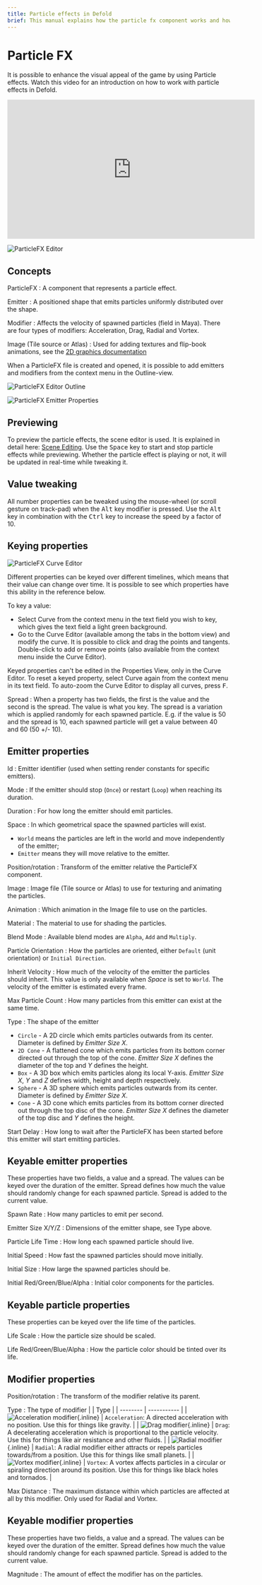 ```yaml
---
title: Particle effects in Defold
brief: This manual explains how the particle fx component works and how to edit it to create visual particle effects.
---
```


# Particle FX

It is possible to enhance the visual appeal of the game by using Particle effects. Watch this video for an introduction on how to work with particle effects in Defold.

<iframe width="560" height="315" src="https://www.youtube.com/embed/qzyB1lXNDKQ" frameborder="0" allowfullscreen></iframe>

![ParticleFX Editor](images/particlefx/effect_editor.png)

## Concepts

ParticleFX
: A component that represents a particle effect.

Emitter
: A positioned shape that emits particles uniformly distributed over the shape.

Modifier
: Affects the velocity of spawned particles (field in Maya). There are four types of modifiers: Acceleration, Drag, Radial and Vortex.

Image (Tile source or Atlas)
: Used for adding textures and flip-book animations, see the [2D graphics documentation](/manuals/2dgraphics)

When a ParticleFX file is created and opened, it is possible to add emitters and modifiers from the context menu in the Outline-view.

![ParticleFX Editor Outline](images/particlefx/effect_outline.png)

![ParticleFX Emitter Properties](images/particlefx/emitter_properties.png)

## Previewing

To preview the particle effects, the scene editor is used. It is explained in detail here: [Scene Editing](/manuals/scene-editing/).
Use the <kbd>Space</kbd> key to start and stop particle effects while previewing. Whether the particle effect is playing or not, it will be updated in real-time while tweaking it.

## Value tweaking

All number properties can be tweaked using the mouse-wheel (or scroll gesture on track-pad) when the <kbd>Alt</kbd> key modifier is pressed. Use the <kbd>Alt</kbd> key in combination with the <kbd>Ctrl</kbd> key to increase the speed by a factor of 10.

## Keying properties

![ParticleFX Curve Editor](images/particlefx/curve_editor.png)

Different properties can be keyed over different timelines, which means that their value can change over time. It is possible to see which properties have this ability in the reference below.

To key a value:

- Select Curve from the context menu in the text field you wish to key, which gives the text field a light green background.
- Go to the Curve Editor (available among the tabs in the bottom view) and modify the curve. It is possible to click and drag the points and tangents. Double-click to add or remove points (also available from the context menu inside the Curve Editor).

Keyed properties can't be edited in the Properties View, only in the Curve Editor.
To reset a keyed property, select Curve again from the context menu in its text field.
To auto-zoom the Curve Editor to display all curves, press <kbd>F</kbd>.

Spread
: When a property has two fields, the first is the value and the second is the spread. The value is what you key. The spread is a variation which is applied randomly for each spawned particle. E.g. if the value is 50 and the spread is 10, each spawned particle will get a value between 40 and 60 (50 +/- 10).

## Emitter properties

Id
: Emitter identifier (used when setting render constants for specific emitters).

Mode
: If the emitter should stop (`Once`) or restart (`Loop`) when reaching its duration.

Duration
: For how long the emitter should emit particles.

Space
: In which geometrical space the spawned particles will exist.
  - `World` means the particles are left in the world and move independently of the emitter;
  - `Emitter` means they will move relative to the emitter.

Position/rotation
: Transform of the emitter relative the ParticleFX component.

Image
: Image file (Tile source or Atlas) to use for texturing and animating the particles.

Animation
: Which animation in the Image file to use on the particles.

Material
: The material to use for shading the particles.

Blend Mode
: Available blend modes are `Alpha`, `Add` and `Multiply`.

Particle Orientation
: How the particles are oriented, either `Default` (unit orientation) or `Initial Direction`.

Inherit Velocity
: How much of the velocity of the emitter the particles should inherit. This value is only available when *Space* is set to `World`. The velocity of the emitter is estimated every frame.

Max Particle Count
: How many particles from this emitter can exist at the same time.

Type
: The shape of the emitter
  - `Circle` - A 2D circle which emits particles outwards from its center. Diameter is defined by *Emitter Size X*.
  - `2D Cone` - A flattened cone which emits particles from its bottom corner directed out through the top of the cone. *Emitter Size X* defines the diameter of the top and *Y* defines the height.
  - `Box` - A 3D box which emits particles along its local Y-axis. *Emitter Size X*, *Y* and *Z* defines width, height and depth respectively.
  - `Sphere` - A 3D sphere which emits particles outwards from its center. Diameter is defined by *Emitter Size X*.
  - `Cone` - A 3D cone which emits particles from its bottom corner directed out through the top disc of the cone. *Emitter Size X* defines the diameter of the top disc and *Y* defines the height.

Start Delay
: How long to wait after the ParticleFX has been started before this emitter will start emitting particles.

## Keyable emitter properties

These properties have two fields, a value and a spread. The values can be keyed over the duration of the emitter. Spread defines how much the value should randomly change for each spawned particle. Spread is added to the current value.

Spawn Rate
: How many particles to emit per second.

Emitter Size X/Y/Z
: Dimensions of the emitter shape, see Type above.

Particle Life Time
: How long each spawned particle should live.

Initial Speed
: How fast the spawned particles should move initially.

Initial Size
: How large the spawned particles should be.

Initial Red/Green/Blue/Alpha
: Initial color components for the particles.

## Keyable particle properties

These properties can be keyed over the life time of the particles.

Life Scale
: How the particle size should be scaled.

Life Red/Green/Blue/Alpha
: How the particle color should be tinted over its life.

## Modifier properties

Position/rotation
: The transform of the modifier relative its parent.

Type
: The type of modifier
  |          | Type        |
  | -------- | ----------- |
  | ![Acceleration modifier](images/particlefx/acceleration.png){.inline} | `Acceleration`: A directed acceleration with no position. Use this for things like gravity. |
  | ![Drag modifier](images/particlefx/drag.png){.inline} | `Drag`: A decelerating acceleration which is proportional to the particle velocity. Use this for things like air resistance and other fluids. |
  | ![Radial modifier](images/particlefx/radial.png){.inline} | `Radial`: A radial modifier either attracts or repels particles towards/from a position. Use this for things like small planets. |
  | ![Vortex modifier](images/particlefx/vortex.png){.inline} | `Vortex`: A vortex affects particles in a circular or spiraling direction around its position. Use this for things like black holes and tornados. |

Max Distance
: The maximum distance within which particles are affected at all by this modifier. Only used for Radial and Vortex.

## Keyable modifier properties

These properties have two fields, a value and a spread. The values can be keyed over the duration of the emitter. Spread defines how much the value should randomly change for each spawned particle. Spread is added to the current value.

Magnitude
: The amount of effect the modifier has on the particles.

